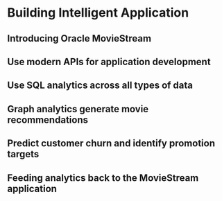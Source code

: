 # Building Intelligent Application

## Introducing Oracle MovieStream

## Use modern APIs for application development
[](youtube:qBZJYWTaOLw?start=181)

## Use SQL analytics across all types of data
[](youtube:qBZJYWTaOLw?start=607)

## Graph analytics generate movie recommendations
[](youtube:qBZJYWTaOLw?start=838)

## Predict customer churn and identify promotion targets
[](youtube:qBZJYWTaOLw?start=999)


## Feeding analytics back to the MovieStream application
[](youtube:qBZJYWTaOLw?start=1256)

